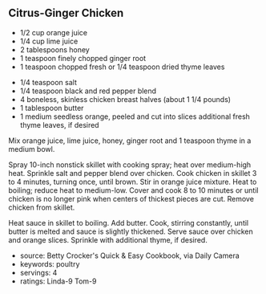 Citrus-Ginger Chicken
---------------------

- 1/2 cup orange juice
- 1/4 cup lime juice
- 2 tablespoons honey
- 1 teaspoon finely chopped ginger root
- 1 teaspoon chopped fresh or 1/4 teaspoon dried thyme leaves
<!-- -->
- 1/4 teaspoon salt
- 1/4 teaspoon black and red pepper blend
- 4 boneless, skinless chicken breast halves (about 1 1/4 pounds)
- 1 tablespoon butter
- 1 medium seedless orange, peeled and cut into slices
  additional fresh thyme leaves, if desired

Mix orange juice, lime juice, honey, ginger root and 1 teaspoon thyme
in a medium bowl.

Spray 10-inch nonstick skillet with cooking spray; heat over
medium-high heat.  Sprinkle salt and pepper blend over chicken.  Cook
chicken in skillet 3 to 4 minutes, turning once, until brown.  Stir in
orange juice mixture.  Heat to boiling; reduce heat to medium-low.
Cover and cook 8 to 10 minutes or until chicken is no longer pink when
centers of thickest pieces are cut.  Remove chicken from skillet.

Heat sauce in skillet to boiling.  Add butter.  Cook, stirring
constantly, until butter is melted and sauce is slightly thickened.
Serve sauce over chicken and orange slices.  Sprinkle with additional
thyme, if desired.

- source: Betty Crocker's Quick & Easy Cookbook, via Daily Camera
- keywords: poultry
- servings: 4
- ratings: Linda-9 Tom-9
